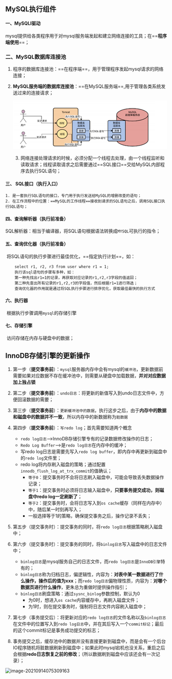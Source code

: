 ## MySQL执行组件

#### 一、MySQLl驱动

​	mysql提供给各类程序用于对mysql服务端发起和建立网络连接的工具；在==**程序端使用**==；

### 二、MySQL数据库连接池

 1. 程序的数据库连接池：==在程序端==，用于管理程序发起mysql请求的网络连接；

 2. **MySQL服务端的数据库连接池**：==在MySQL服务端==,用于管理各类系统发送过来的连接请求；

    ![image-20220116155200220](img/image-20220116155200220.png)

	3. 网络连接处理请求的时候，必须分配一个线程去处理，由一个线程监听和读取请求；线程读取请求之后需要通过==SQL接口==交给MySQL内部程序去执行SQL语句；

#### 三、 SQL接口（执行入口）

	1. 是一套执行SQL语句的接口，专门用于执行发送给MySQL的增删改查的语句；
	2. 在工作流程中的位置：==MySQL的工作线程==接收到请求的SQL语句之后，调用SQL接口执行SQL语句；

#### 四、查询解析器（执行前准备）

​	SQL解析器：相当于编译器，将SQL语句根据语法转换成`MYSQL`可执行的指令；

#### 五、查询优化器（执行前准备）

​	将SQL语句的执行步骤进行最佳优化，==指定执行计划==，如：

```
    select r1, r2, r3 from user where r1 = 1;
    执行该sql语句的步骤有多种，如：
    第一种先找出r1=1的记录，再获取对应记录的r1,r2,r3字段的值返回；
    第二种先查出所有记录的r1,r2,r3的字段值，然后根据r1=1进行筛选；
    查询优化器的作用就是通过将SQL执行步骤进行排序优化，获取最佳最快的执行方式
```

#### 六、执行器

​	根据执行步骤调用`mysql`的存储引擎

#### 七、存储引擎

​	访问存储在内存与硬盘中的数据；



## InnoDB存储引擎的更新操作

1. 第一步（**提交事务前**）：`mysql`服务器内存中会有mysql的`缓冲池`，更新数据前需要如果对应数据不存在缓冲池中，则需要从硬盘中加载数据，**并对对应数据加上独占锁**
2. 第二步（**提交事务前**）：`undo日志`：将更新的新值写入到undo日志文件中，方便回滚数据的需要；
3. 第三步（**提交事务前**）：`更新缓冲池中的数据`，执行这步之后，由于**内存中的数据和磁盘中的数据并不一致**，所以内存中的新数据称为`脏数据`
4. 第四步（**提交事务前**）：`写redo log`；首先需要知道两个概念
   * `redo log日志`-->InnoDB存储引擎专有的记录数据修改操作的日志；
   * `Redo Log Buffer`-->是`redo log日志`在内存中的缓冲；
   * 写redo log日志是需要先写入`redo log buffer`，即内存中再更新到磁盘中的`redo log`文件里；
   * redo log将内存刷入磁盘的策略；通过配置`innodb_flush_log_at_trx_commit`的值确认；
     * `等于0`：提交事务时不会将日志刷入磁盘中，可能会导致丢失数据操作记录；
     * `等于1`：提交事务时必须将日志输入磁盘中，**只要事务提交成功，则磁盘中redo log一定刷新了**；
     * `等于2`：提交事务时，会将日志写入到`os cache`缓存（同样在内存中）中，随后某一时刻再写入；
     * 一般选择等于1的策略，确保提交事务之后，操作记录不丢失；
5. 第五步（提交事务时）：提交事务的同时，将`redo log日志`根据策略刷入磁盘中；
6. 第六步（提交事务时）：提交事务的同时，将`binlog日志`写入磁盘中的日志文件中；
   * `binlog日志`是mysql服务自己的日志文件，而`redo log日志`是`InnoDB引擎`特有的；
   * `binlog日志`称为归档日志，偏逻辑性，内容为：**对表中某一数据进行了什么操作，操作后的值为xxx**；而`redo log日志`偏物理性质，内容为：**对哪个数据页进行什么操作**，更朱总为重做时提供操作指引；
   * `binlog日志`刷盘策略：通过`sysnc_binlog`参数控制，默认为0
     * 为0时，想进入`os cache`内容缓存中，再刷入磁盘文件；
     * 为1时，则在提交事务时，强制将日志文件内容刷入磁盘中；

7. 第七步（事务提交后）：将更新对应的`redo log日志`的文件名称以及`binlog日志`在文件中的位置写入到`redo log日志`中，并在其后写入一个`commit标记`；最后的这个commit标记是事务成功提交的标志；
8. 事务提交之后，缓存池中的数据并没有直接更新到磁盘中，而是会有一个后台IO程序随机将脏数据刷新到磁盘中；如果此时mysql宕机也没关系，重启之后会根据**redo日志恢复之前的修改**；（所以数据刷到磁盘中应该还会有一次记录）；

![image-20210914075309163](C:\Users\lenovo\AppData\Roaming\Typora\typora-user-images\image-20210914075309163.png)


